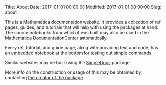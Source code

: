 Title: About
Date: 2017-01-01 00:00:00
Modified: 2017-01-01 00:00:00
Slug: about

This is a Mathematica documentation website. It provides a collection of ref pages, guides, and tutorials that will help with using the packages at hand. The source notebooks from which it was built may also be used in the Mathematica DocumentationCenter automatically. 

Every ref, tutorial, and guide page, along with providing text and code, has an embedded notebook at the bottom for testing out simple commands.

Similar websites may be built using the  [SimpleDocs](https://github.com/b3m2a1/SimpleDocs) package. 

More info on the construction or usage of this may be obtained by contacting  [the creator of the package](mailto:b3m2a1%40gmail.com) .